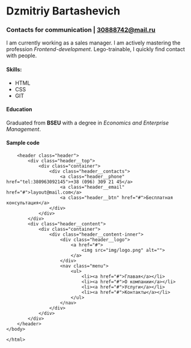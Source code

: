 # Dzmitriy Bartashevich 
### Contacts for communication   |  30888742@mail.ru

I am currently working as a sales manager. I am actively mastering the profession *Frontend-development*. Lego-trainable, I quickly find contact with people.

#### Skills:
- HTML
- CSS
- GIT

#### Education
Graduated from **BSEU** with a degree in *Economics and Enterprise Management*.

#### Sample code
```<body>
    <header class="header">
        <div class="header__top">
            <div class="container">
                <div class="header__contacts">
                    <a class="header__phone" href="tel:380963092145">+38 (096) 309 21 45</a>
                    <a class="header__email" href="#">layout@mail.com</a>
                    <a class="header__btn" href="#">Бесплатная консультация</a>
                </div>
            </div>
        </div>
        <div class="header__content">
            <div class="container">
                <div class="header__content-inner">
                    <div class="header__logo">
                        <a href="#">
                            <img src="img/logo.png" alt="">
                        </a>
                    </div>
                    <nav class="menu">
                        <ul>
                            <li><a href="#">Главая</a></li>
                            <li><a href="#">О компании</a></li>
                            <li><a href="#">Услуги</a></li>
                            <li><a href="#">Контакты</a></li>
                        </ul>
                    </nav>
                </div>
            </div>
        </div>
    </header>
</body>

</html>
```